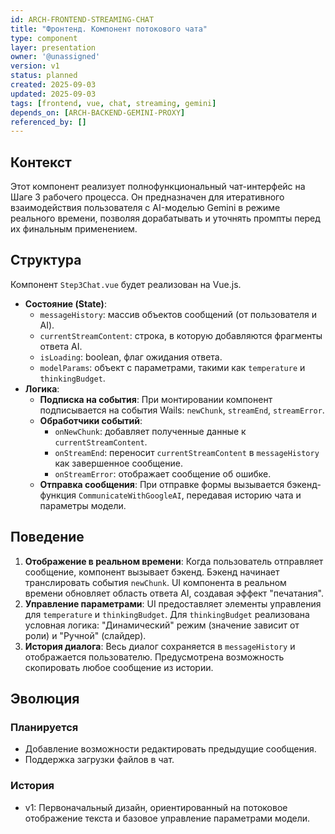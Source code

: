 ```yaml
---
id: ARCH-FRONTEND-STREAMING-CHAT
title: "Фронтенд. Компонент потокового чата"
type: component
layer: presentation
owner: '@unassigned'
version: v1
status: planned
created: 2025-09-03
updated: 2025-09-03
tags: [frontend, vue, chat, streaming, gemini]
depends_on: [ARCH-BACKEND-GEMINI-PROXY]
referenced_by: []
---
```

## Контекст
Этот компонент реализует полнофункциональный чат-интерфейс на Шаге 3 рабочего процесса. Он предназначен для итеративного взаимодействия пользователя с AI-моделью Gemini в режиме реального времени, позволяя дорабатывать и уточнять промпты перед их финальным применением.

## Структура
Компонент `Step3Chat.vue` будет реализован на Vue.js.
- **Состояние (State)**:
  - `messageHistory`: массив объектов сообщений (от пользователя и AI).
  - `currentStreamContent`: строка, в которую добавляются фрагменты ответа AI.
  - `isLoading`: boolean, флаг ожидания ответа.
  - `modelParams`: объект с параметрами, такими как `temperature` и `thinkingBudget`.
- **Логика**:
  - **Подписка на события**: При монтировании компонент подписывается на события Wails: `newChunk`, `streamEnd`, `streamError`.
  - **Обработчики событий**:
    - `onNewChunk`: добавляет полученные данные к `currentStreamContent`.
    - `onStreamEnd`: переносит `currentStreamContent` в `messageHistory` как завершенное сообщение.
    - `onStreamError`: отображает сообщение об ошибке.
  - **Отправка сообщения**: При отправке формы вызывается бэкенд-функция `CommunicateWithGoogleAI`, передавая историю чата и параметры модели.

## Поведение
1.  **Отображение в реальном времени**: Когда пользователь отправляет сообщение, компонент вызывает бэкенд. Бэкенд начинает транслировать события `newChunk`. UI компонента в реальном времени обновляет область ответа AI, создавая эффект "печатания".
2.  **Управление параметрами**: UI предоставляет элементы управления для `temperature` и `thinkingBudget`. Для `thinkingBudget` реализована условная логика: "Динамический" режим (значение зависит от роли) и "Ручной" (слайдер).
3.  **История диалога**: Весь диалог сохраняется в `messageHistory` и отображается пользователю. Предусмотрена возможность скопировать любое сообщение из истории.

## Эволюция
### Планируется
- Добавление возможности редактировать предыдущие сообщения.
- Поддержка загрузки файлов в чат.

### История
- v1: Первоначальный дизайн, ориентированный на потоковое отображение текста и базовое управление параметрами модели.

